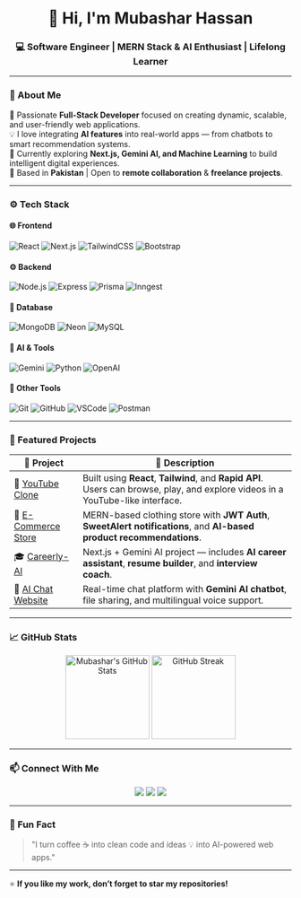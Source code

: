 <h1 align="center">👋 Hi, I'm Mubashar Hassan</h1>
<h3 align="center">💻 Software Engineer | MERN Stack & AI Enthusiast | Lifelong Learner</h3>

---

### 🧠 About Me  
🚀 Passionate **Full-Stack Developer** focused on creating dynamic, scalable, and user-friendly web applications.  
💡 I love integrating **AI features** into real-world apps — from chatbots to smart recommendation systems.  
🎯 Currently exploring **Next.js, Gemini AI, and Machine Learning** to build intelligent digital experiences.  
📍 Based in **Pakistan** | Open to **remote collaboration** & **freelance projects**.  

---

### ⚙️ Tech Stack

#### 🌐 Frontend  
![React](https://img.shields.io/badge/-React-61DAFB?logo=react&logoColor=white&style=flat)
![Next.js](https://img.shields.io/badge/-Next.js-000000?logo=next.js&logoColor=white&style=flat)
![TailwindCSS](https://img.shields.io/badge/-TailwindCSS-38B2AC?logo=tailwind-css&logoColor=white&style=flat)
![Bootstrap](https://img.shields.io/badge/-Bootstrap-563D7C?logo=bootstrap&logoColor=white&style=flat)

#### ⚙️ Backend  
![Node.js](https://img.shields.io/badge/-Node.js-339933?logo=node.js&logoColor=white&style=flat)
![Express](https://img.shields.io/badge/-Express.js-000000?logo=express&logoColor=white&style=flat)
![Prisma](https://img.shields.io/badge/-Prisma-2D3748?logo=prisma&logoColor=white&style=flat)
![Inngest](https://img.shields.io/badge/-Inngest-0A0A0A?logo=inngest&logoColor=white&style=flat)

#### 🧩 Database  
![MongoDB](https://img.shields.io/badge/-MongoDB-47A248?logo=mongodb&logoColor=white&style=flat)
![Neon](https://img.shields.io/badge/-Neon-0093E9?logo=postgresql&logoColor=white&style=flat)
![MySQL](https://img.shields.io/badge/-MySQL-4479A1?logo=mysql&logoColor=white&style=flat)

#### 🤖 AI & Tools  
![Gemini](https://img.shields.io/badge/-Gemini%20AI-4285F4?logo=google&logoColor=white&style=flat)
![Python](https://img.shields.io/badge/-Python-3776AB?logo=python&logoColor=white&style=flat)
![OpenAI](https://img.shields.io/badge/-OpenAI-412991?logo=openai&logoColor=white&style=flat)

#### 🧰 Other Tools  
![Git](https://img.shields.io/badge/-Git-F05032?logo=git&logoColor=white&style=flat)
![GitHub](https://img.shields.io/badge/-GitHub-181717?logo=github&logoColor=white&style=flat)
![VSCode](https://img.shields.io/badge/-VS%20Code-007ACC?logo=visual-studio-code&logoColor=white&style=flat)
![Postman](https://img.shields.io/badge/-Postman-FF6C37?logo=postman&logoColor=white&style=flat)

---

### 🧩 Featured Projects  

| 🔗 Project | 🧠 Description |
|-------------|----------------|
| 🎥 [YouTube Clone](https://github.com/yourusername/youtube-clone) | Built using **React**, **Tailwind**, and **Rapid API**. Users can browse, play, and explore videos in a YouTube-like interface. |
| 🛒 [E-Commerce Store](https://github.com/yourusername/ecommerce-app) | MERN-based clothing store with **JWT Auth**, **SweetAlert notifications**, and **AI-based product recommendations**. |
| 🎓 [Careerly-AI](https://github.com/yourusername/Careerly-AI) | Next.js + Gemini AI project — includes **AI career assistant**, **resume builder**, and **interview coach**. |
| 💬 [AI Chat Website](https://github.com/yourusername/ai-chat-app) | Real-time chat platform with **Gemini AI chatbot**, file sharing, and multilingual voice support. |

---

### 📈 GitHub Stats

<p align="center">
  <img src="https://github-readme-stats.vercel.app/api?username=yourusername&show_icons=true&theme=tokyonight" alt="Mubashar's GitHub Stats" height="150"/>
  <img src="https://github-readme-streak-stats.herokuapp.com/?user=yourusername&theme=tokyonight" alt="GitHub Streak" height="150"/>
</p>

---

### 📫 Connect With Me  

<p align="center">
  <a href="https://github.com/yourusername"><img src="https://img.shields.io/badge/GitHub-181717?style=for-the-badge&logo=github&logoColor=white"/></a>
  <a href="https://www.linkedin.com/in/yourlinkedin"><img src="https://img.shields.io/badge/LinkedIn-0A66C2?style=for-the-badge&logo=linkedin&logoColor=white"/></a>
  <a href="mailto:your@email.com"><img src="https://img.shields.io/badge/Email-D14836?style=for-the-badge&logo=gmail&logoColor=white"/></a>
</p>

---

### 🧠 Fun Fact  
> "I turn coffee ☕ into clean code and ideas 💡 into AI-powered web apps."

---

⭐ **If you like my work, don’t forget to star my repositories!**  
